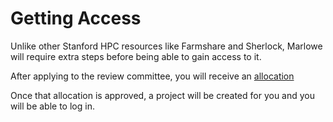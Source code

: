 # Getting Access

Unlike other Stanford HPC resources like Farmshare and Sherlock, Marlowe will require extra steps before being able to gain access to it.

After applying to the review committee, you will receive an [allocation](./allocations.md)

Once that allocation is approved, a project will be created for you and you will be able to log in.
